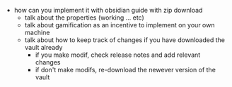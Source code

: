 - how can you implement it with obsidian guide with zip download
	- talk about the properties (working … etc)
	- talk about gamification as an incentive to implement on your own machine
	- talk about how to keep track of changes if you have downloaded the vault already
		- if you make modif, check release notes and add relevant changes
		- if don't make modifs, re-download the newever version of the vault
